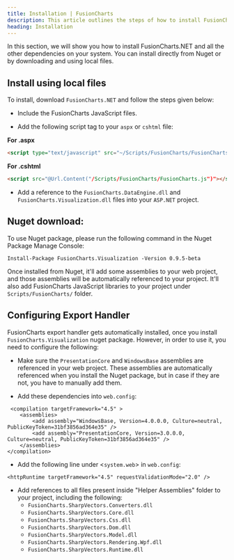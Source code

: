 ```yaml
---
title: Installation | FusionCharts
description: This article outlines the steps of how to install FusionCharts.NET
heading: Installation
---
```


In this section, we will show you how to install FusionCharts.NET and all the other dependencies on your system. You can install directly from Nuget or by downloading and using local files.

## Install using local files

To install, download `FusionCharts.NET` and follow the steps given below:

* Include the FusionCharts JavaScript files.

* Add the following script tag to your `aspx` or `cshtml` file:

**For .aspx**

```html
<script type="text/javascript" src="~/Scripts/FusionCharts/FusionCharts.js"></script>
```

**For .cshtml**

```html
<script src="@Url.Content("/Scripts/FusionCharts/FusionCharts.js")"></script>
```

* Add a reference to the `FusionCharts.DataEngine.dll` and `FusionCharts.Visualization.dll` files into your `ASP.NET` project.

## Nuget download:

To use Nuget package, please run the following command in the Nuget Package Manage Console:

```
Install-Package FusionCharts.Visualization -Version 0.9.5-beta
```

Once installed from Nuget, it'll add some assemblies to your web project, and those assemblies will be automatically referenced to your project. It'll also add FusionCharts JavaScript libraries to your project under `Scripts/FusionCharts/` folder.

## Configuring Export Handler

FusionCharts export handler gets automatically installed, once you install `FusionCharts.Visualization` nuget package. However, in order to use it, you need to configure the following:

* Make sure the `PresentationCore` and `WindowsBase` assemblies are referenced in your web project. These assemblies are automatically referenced when you install the Nuget package, but in case if they are not, you have to manually add them.

* Add these dependencies into `web.config`:

```
 <compilation targetFramework="4.5" >
    <assemblies>
        <add assembly="WindowsBase, Version=4.0.0.0, Culture=neutral, PublicKeyToken=31bf3856ad364e35" />
        <add assembly="PresentationCore, Version=3.0.0.0, Culture=neutral, PublicKeyToken=31bf3856ad364e35" />
    </assemblies>
</compilation>
```
* Add the following line under <`system.web`> in `web.config`:

```
<httpRuntime targetFramework="4.5" requestValidationMode="2.0" />
```
* Add references to all files present inside "Helper Assemblies" folder to your project, including the following:
    * `FusionCharts.SharpVectors.Converters.dll`
    * `FusionCharts.SharpVectors.Core.dll`
    * `FusionCharts.SharpVectors.Css.dll`
    * `FusionCharts.SharpVectors.Dom.dll`
    * `FusionCharts.SharpVectors.Model.dll`
    * `FusionCharts.SharpVectors.Rendering.Wpf.dll`
    * `FusionCharts.SharpVectors.Runtime.dll`